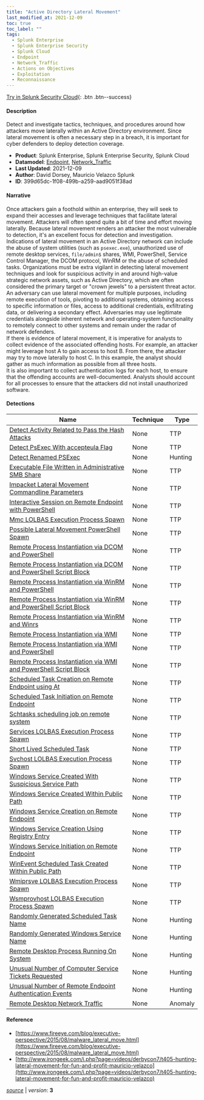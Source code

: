 ```yaml
---
title: "Active Directory Lateral Movement"
last_modified_at: 2021-12-09
toc: true
toc_label: ""
tags:
  - Splunk Enterprise
  - Splunk Enterprise Security
  - Splunk Cloud
  - Endpoint
  - Network_Traffic
  - Actions on Objectives
  - Exploitation
  - Reconnaissance
---
```


[Try in Splunk Security Cloud](https://www.splunk.com/en_us/cyber-security.html){: .btn .btn--success}

#### Description

Detect and investigate tactics, techniques, and procedures around how attackers move laterally within an Active Directory environment. Since lateral movement is often a necessary step in a breach, it is important for cyber defenders to deploy detection coverage.

- **Product**: Splunk Enterprise, Splunk Enterprise Security, Splunk Cloud
- **Datamodel**: [Endpoint](https://docs.splunk.com/Documentation/CIM/latest/User/Endpoint), [Network_Traffic](https://docs.splunk.com/Documentation/CIM/latest/User/NetworkTraffic)
- **Last Updated**: 2021-12-09
- **Author**: David Dorsey, Mauricio Velazco Splunk
- **ID**: 399d65dc-1f08-499b-a259-aad9051f38ad

#### Narrative

Once attackers gain a foothold within an enterprise, they will seek to expand their accesses and leverage techniques that facilitate lateral movement. Attackers will often spend quite a bit of time and effort moving laterally. Because lateral movement renders an attacker the most vulnerable to detection, it's an excellent focus for detection and investigation.\
Indications of lateral movement in an Active Directory network can include the abuse of system utilities (such as `psexec.exe`), unauthorized use of remote desktop services, `file/admin$` shares, WMI, PowerShell, Service Control Manager, the DCOM protocol, WinRM or the abuse of scheduled tasks. Organizations must be extra vigilant in detecting lateral movement techniques and look for suspicious activity in and around high-value strategic network assets, such as Active Directory, which are often considered the primary target or "crown jewels" to a persistent threat actor.\
An adversary can use lateral movement for multiple purposes, including remote execution of tools, pivoting to additional systems, obtaining access to specific information or files, access to additional credentials, exfiltrating data, or delivering a secondary effect. Adversaries may use legitimate credentials alongside inherent network and operating-system functionality to remotely connect to other systems and remain under the radar of network defenders.\
If there is evidence of lateral movement, it is imperative for analysts to collect evidence of the associated offending hosts. For example, an attacker might leverage host A to gain access to host B. From there, the attacker may try to move laterally to host C. In this example, the analyst should gather as much information as possible from all three hosts. \
 It is also important to collect authentication logs for each host, to ensure that the offending accounts are well-documented. Analysts should account for all processes to ensure that the attackers did not install unauthorized software.

#### Detections

| Name        | Technique   | Type         |
| ----------- | ----------- |--------------|
| [Detect Activity Related to Pass the Hash Attacks](/endpoint/detect_activity_related_to_pass_the_hash_attacks/) | None| TTP |
| [Detect PsExec With accepteula Flag](/endpoint/detect_psexec_with_accepteula_flag/) | None| TTP |
| [Detect Renamed PSExec](/endpoint/detect_renamed_psexec/) | None| Hunting |
| [Executable File Written in Administrative SMB Share](/endpoint/executable_file_written_in_administrative_smb_share/) | None| TTP |
| [Impacket Lateral Movement Commandline Parameters](/endpoint/impacket_lateral_movement_commandline_parameters/) | None| TTP |
| [Interactive Session on Remote Endpoint with PowerShell](/endpoint/interactive_session_on_remote_endpoint_with_powershell/) | None| TTP |
| [Mmc LOLBAS Execution Process Spawn](/endpoint/mmc_lolbas_execution_process_spawn/) | None| TTP |
| [Possible Lateral Movement PowerShell Spawn](/endpoint/possible_lateral_movement_powershell_spawn/) | None| TTP |
| [Remote Process Instantiation via DCOM and PowerShell](/endpoint/remote_process_instantiation_via_dcom_and_powershell/) | None| TTP |
| [Remote Process Instantiation via DCOM and PowerShell Script Block](/endpoint/remote_process_instantiation_via_dcom_and_powershell_script_block/) | None| TTP |
| [Remote Process Instantiation via WinRM and PowerShell](/endpoint/remote_process_instantiation_via_winrm_and_powershell/) | None| TTP |
| [Remote Process Instantiation via WinRM and PowerShell Script Block](/endpoint/remote_process_instantiation_via_winrm_and_powershell_script_block/) | None| TTP |
| [Remote Process Instantiation via WinRM and Winrs](/endpoint/remote_process_instantiation_via_winrm_and_winrs/) | None| TTP |
| [Remote Process Instantiation via WMI](/endpoint/remote_process_instantiation_via_wmi/) | None| TTP |
| [Remote Process Instantiation via WMI and PowerShell](/endpoint/remote_process_instantiation_via_wmi_and_powershell/) | None| TTP |
| [Remote Process Instantiation via WMI and PowerShell Script Block](/endpoint/remote_process_instantiation_via_wmi_and_powershell_script_block/) | None| TTP |
| [Scheduled Task Creation on Remote Endpoint using At](/endpoint/scheduled_task_creation_on_remote_endpoint_using_at/) | None| TTP |
| [Scheduled Task Initiation on Remote Endpoint](/endpoint/scheduled_task_initiation_on_remote_endpoint/) | None| TTP |
| [Schtasks scheduling job on remote system](/endpoint/schtasks_scheduling_job_on_remote_system/) | None| TTP |
| [Services LOLBAS Execution Process Spawn](/endpoint/services_lolbas_execution_process_spawn/) | None| TTP |
| [Short Lived Scheduled Task](/endpoint/short_lived_scheduled_task/) | None| TTP |
| [Svchost LOLBAS Execution Process Spawn](/endpoint/svchost_lolbas_execution_process_spawn/) | None| TTP |
| [Windows Service Created With Suspicious Service Path](/endpoint/windows_service_created_with_suspicious_service_path/) | None| TTP |
| [Windows Service Created Within Public Path](/endpoint/windows_service_created_within_public_path/) | None| TTP |
| [Windows Service Creation on Remote Endpoint](/endpoint/windows_service_creation_on_remote_endpoint/) | None| TTP |
| [Windows Service Creation Using Registry Entry](/endpoint/windows_service_creation_using_registry_entry/) | None| TTP |
| [Windows Service Initiation on Remote Endpoint](/endpoint/windows_service_initiation_on_remote_endpoint/) | None| TTP |
| [WinEvent Scheduled Task Created Within Public Path](/endpoint/winevent_scheduled_task_created_within_public_path/) | None| TTP |
| [Wmiprsve LOLBAS Execution Process Spawn](/endpoint/wmiprsve_lolbas_execution_process_spawn/) | None| TTP |
| [Wsmprovhost LOLBAS Execution Process Spawn](/endpoint/wsmprovhost_lolbas_execution_process_spawn/) | None| TTP |
| [Randomly Generated Scheduled Task Name](/endpoint/randomly_generated_scheduled_task_name/) | None| Hunting |
| [Randomly Generated Windows Service Name](/endpoint/randomly_generated_windows_service_name/) | None| Hunting |
| [Remote Desktop Process Running On System](/endpoint/remote_desktop_process_running_on_system/) | None| Hunting |
| [Unusual Number of Computer Service Tickets Requested](/endpoint/unusual_number_of_computer_service_tickets_requested/) | None| Hunting |
| [Unusual Number of Remote Endpoint Authentication Events](/endpoint/unusual_number_of_remote_endpoint_authentication_events/) | None| Hunting |
| [Remote Desktop Network Traffic](/network/remote_desktop_network_traffic/) | None| Anomaly |

#### Reference

* [https://www.fireeye.com/blog/executive-perspective/2015/08/malware_lateral_move.html](https://www.fireeye.com/blog/executive-perspective/2015/08/malware_lateral_move.html)
* [http://www.irongeek.com/i.php?page=videos/derbycon7/t405-hunting-lateral-movement-for-fun-and-profit-mauricio-velazco](http://www.irongeek.com/i.php?page=videos/derbycon7/t405-hunting-lateral-movement-for-fun-and-profit-mauricio-velazco)



[*source*](https://github.com/splunk/security_content/tree/develop/stories/active_directory_lateral_movement.yml) \| *version*: **3**